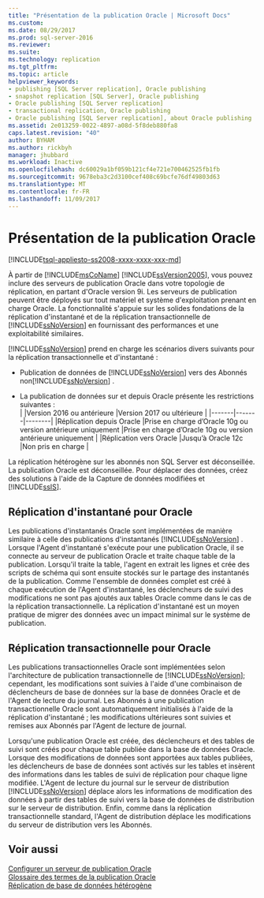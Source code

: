 ```yaml
---
title: "Présentation de la publication Oracle | Microsoft Docs"
ms.custom: 
ms.date: 08/29/2017
ms.prod: sql-server-2016
ms.reviewer: 
ms.suite: 
ms.technology: replication
ms.tgt_pltfrm: 
ms.topic: article
helpviewer_keywords:
- publishing [SQL Server replication], Oracle publishing
- snapshot replication [SQL Server], Oracle publishing
- Oracle publishing [SQL Server replication]
- transactional replication, Oracle publishing
- Oracle publishing [SQL Server replication], about Oracle publishing
ms.assetid: 2e013259-0022-4897-a08d-5f8deb880fa8
caps.latest.revision: "40"
author: BYHAM
ms.author: rickbyh
manager: jhubbard
ms.workload: Inactive
ms.openlocfilehash: dc60029a1bf059b121cf4e721e700462525fb1fb
ms.sourcegitcommit: 9678eba3c2d3100cef408c69bcfe76df49803d63
ms.translationtype: MT
ms.contentlocale: fr-FR
ms.lasthandoff: 11/09/2017
---
```

# <a name="oracle-publishing-overview"></a>Présentation de la publication Oracle  
[!INCLUDE[tsql-appliesto-ss2008-xxxx-xxxx-xxx-md](../../../includes/tsql-appliesto-ss2008-xxxx-xxxx-xxx-md.md)]  

À partir de [!INCLUDE[msCoName](../../../includes/msconame-md.md)] [!INCLUDE[ssVersion2005](../../../includes/ssversion2005-md.md)], vous pouvez inclure des serveurs de publication Oracle dans votre topologie de réplication, en partant d'Oracle version 9i. Les serveurs de publication peuvent être déployés sur tout matériel et système d'exploitation prenant en charge Oracle. La fonctionnalité s'appuie sur les solides fondations de la réplication d'instantané et de la réplication transactionnelle de [!INCLUDE[ssNoVersion](../../../includes/ssnoversion-md.md)] en fournissant des performances et une exploitabilité similaires.  
  
[!INCLUDE[ssNoVersion](../../../includes/ssnoversion-md.md)] prend en charge les scénarios divers suivants pour la réplication transactionnelle et d'instantané :  
  
-   Publication de données de [!INCLUDE[ssNoVersion](../../../includes/ssnoversion-md.md)] vers des Abonnés non[!INCLUDE[ssNoVersion](../../../includes/ssnoversion-md.md)] .  

-   La publication de données sur et depuis Oracle présente les restrictions suivantes :  
  | |Version 2016 ou antérieure |Version 2017 ou ultérieure |
  |-------|-------|--------|
  |Réplication depuis Oracle |Prise en charge d’Oracle 10g ou version antérieure uniquement |Prise en charge d’Oracle 10g ou version antérieure uniquement |
  |Réplication vers Oracle |Jusqu’à Oracle 12c |Non pris en charge |


 La réplication hétérogène sur les abonnés non SQL Server est déconseillée. La publication Oracle est déconseillée. Pour déplacer des données, créez des solutions à l'aide de la Capture de données modifiées et [!INCLUDE[ssIS](../../../includes/ssis-md.md)].  

  
## <a name="snapshot-replication-for-oracle"></a>Réplication d'instantané pour Oracle  
 Les publications d'instantanés Oracle sont implémentées de manière similaire à celle des publications d'instantanés [!INCLUDE[ssNoVersion](../../../includes/ssnoversion-md.md)] . Lorsque l'Agent d'instantané s'exécute pour une publication Oracle, il se connecte au serveur de publication Oracle et traite chaque table de la publication. Lorsqu'il traite la table, l'agent en extrait les lignes et crée des scripts de schéma qui sont ensuite stockés sur le partage des instantanés de la publication. Comme l'ensemble de données complet est créé à chaque exécution de l'Agent d'instantané, les déclencheurs de suivi des modifications ne sont pas ajoutés aux tables Oracle comme dans le cas de la réplication transactionnelle. La réplication d'instantané est un moyen pratique de migrer des données avec un impact minimal sur le système de publication.  
  
## <a name="transactional-replication-for-oracle"></a>Réplication transactionnelle pour Oracle  
 Les publications transactionnelles Oracle sont implémentées selon l'architecture de publication transactionnelle de [!INCLUDE[ssNoVersion](../../../includes/ssnoversion-md.md)]; cependant, les modifications sont suivies à l'aide d'une combinaison de déclencheurs de base de données sur la base de données Oracle et de l'Agent de lecture du journal. Les Abonnés à une publication transactionnelle Oracle sont automatiquement initialisés à l'aide de la réplication d'instantané ; les modifications ultérieures sont suivies et remises aux Abonnés par l'Agent de lecture de journal.  
  
 Lorsqu'une publication Oracle est créée, des déclencheurs et des tables de suivi sont créés pour chaque table publiée dans la base de données Oracle. Lorsque des modifications de données sont apportées aux tables publiées, les déclencheurs de base de données sont activés sur les tables et insèrent des informations dans les tables de suivi de réplication pour chaque ligne modifiée. L'Agent de lecture du journal sur le serveur de distribution [!INCLUDE[ssNoVersion](../../../includes/ssnoversion-md.md)] déplace alors les informations de modification des données à partir des tables de suivi vers la base de données de distribution sur le serveur de distribution. Enfin, comme dans la réplication transactionnelle standard, l'Agent de distribution déplace les modifications du serveur de distribution vers les Abonnés.  
  
## <a name="see-also"></a>Voir aussi  
 [Configurer un serveur de publication Oracle](../../../relational-databases/replication/non-sql/configure-an-oracle-publisher.md)   
 [Glossaire des termes de la publication Oracle](../../../relational-databases/replication/non-sql/glossary-of-terms-for-oracle-publishing.md)   
 [Réplication de base de données hétérogène](../../../relational-databases/replication/non-sql/heterogeneous-database-replication.md)  
  
  
